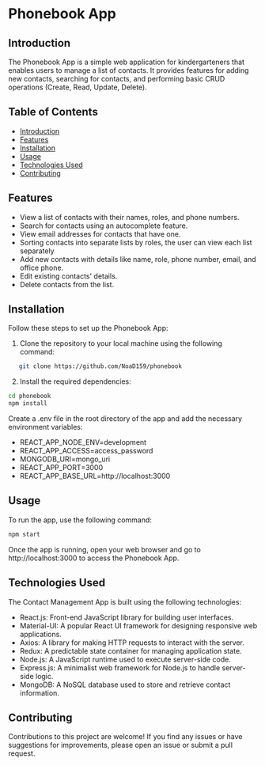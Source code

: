 # Phonebook App

## Introduction

The Phonebook App is a simple web application for kindergarteners that enables users to manage a list of contacts. It provides features for adding new contacts, searching for contacts, and performing basic CRUD operations (Create, Read, Update, Delete).

<!-- ![App Screenshot](/path/to/screenshot.png)
*Screenshot of the Phonebook App.* -->

## Table of Contents

- [Introduction](#introduction)
- [Features](#features)
- [Installation](#installation)
- [Usage](#usage)
- [Technologies Used](#technologies-used)
- [Contributing](#contributing)

## Features

- View a list of contacts with their names, roles, and phone numbers.
- Search for contacts using an autocomplete feature.
- View email addresses for contacts that have one.
- Sorting contacts into separate lists by roles, the user can view each list separately
- Add new contacts with details like name, role, phone number, email, and office phone.
- Edit existing contacts' details.
- Delete contacts from the list.

## Installation

Follow these steps to set up the Phonebook App:

1. Clone the repository to your local machine using the following command:

```bash
   git clone https://github.com/NoaD159/phonebook
```

2. Install the required dependencies:

```bash
cd phonebook
npm install
```

Create a .env file in the root directory of the app and add the necessary environment variables:

- REACT_APP_NODE_ENV=development
- REACT_APP_ACCESS=access_password
- MONGODB_URI=mongo_uri
- REACT_APP_PORT=3000
- REACT_APP_BASE_URL=http://localhost:3000

## Usage

To run the app, use the following command:

```bash
npm start
```

Once the app is running, open your web browser and go to http://localhost:3000 to access the Phonebook App.

## Technologies Used

The Contact Management App is built using the following technologies:

- React.js: Front-end JavaScript library for building user interfaces.
- Material-UI: A popular React UI framework for designing responsive web applications.
- Axios: A library for making HTTP requests to interact with the server.
- Redux: A predictable state container for managing application state.
- Node.js: A JavaScript runtime used to execute server-side code.
- Express.js: A minimalist web framework for Node.js to handle server-side logic.
- MongoDB: A NoSQL database used to store and retrieve contact information.

## Contributing

Contributions to this project are welcome! If you find any issues or have suggestions for improvements, please open an issue or submit a pull request.
